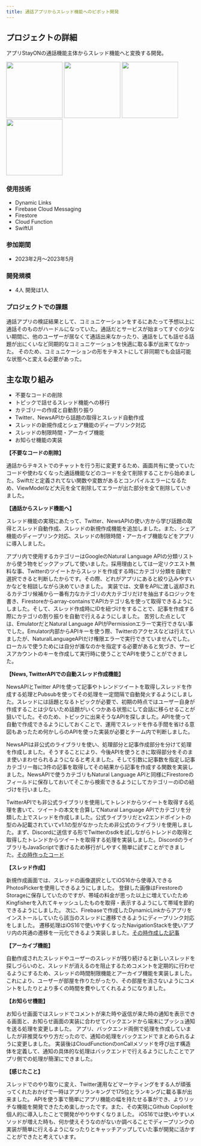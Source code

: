 ```yaml
---
title: 通話アプリからスレッド機能へのピボット開発
---
```


## プロジェクトの詳細

アプリStayONの通話機能主体からスレッド機能へと変換する開発。

<img src="https://i.gyazo.com/4e151a2a2a49de45a1469d1ee145f5a2.png" width="150rem" />
<img src="https://i.gyazo.com/cf905a297f8b696242eb339fe830b741.jpg" width="150rem" />
<img src="https://i.gyazo.com/eb770fb6355ad5a12ff6829f76758171.png" width="150rem" />
<img src="https://i.gyazo.com/a63aa2c743524a4e041c65d9e477fdb0.gif" width="150rem" />

### 使用技術

- Dynamic Links
- Firebase Cloud Messaging
- Firestore
- Cloud Function
- SwiftUI

### 参加期間

- 2023年2月〜2023年5月

### 開発規模

- 4人
  開発は1人

### プロジェクトでの課題

通話アプリの検証結果として、コミュニケーションをするにあたって予想以上に通話そのものがハードルになっていた。通話だとサービスが始まってすぐの少ない期間に、他のユーザーが居なくて通話出来なかったり、通話をしても話せる話題が出にくいなど同期的なコミュニケーションを快適に取る事が出来てなかった。
そのため、コミュニケーションの形をテキストにして非同期でも会話可能な状態へと変える必要があった。

## 主な取り組み

- 不要なコードの削除
- トピックで話せるスレッド機能への移行
- カテゴリーの作成と自動割り振り
- Twitter、NewsAPIから話題の取得とスレッド自動作成
- スレッドの新規作成とシェア機能のディープリンク対応
- スレッドの制限時間・アーカイブ機能
- お知らせ機能の実装

**【不要なコードの削除】**

通話からテキストでのチャットを行う形に変更するため、画面共有に使っていたコードや使わなくなった通話機能などのコードを全て削除することから始めました。Swiftだと定義されてない関数や変数があるとコンパイルエラーになるため、ViewModelなど大元を全て削除してエラーが出た部分を全て削除していきました。

**【通話からスレッド機能へ】**

スレッド機能の実現にあたって、Twitter、NewsAPIの使い方から学び話題の取得とスレッド自動作成、スレッドの新規作成機能を追加しました。また、シェア機能のディープリンク対応、スレッドの制限時間・アーカイブ機能などをアプリに導入しました。

アプリ内で使用するカテゴリーはGoogleのNatural Language APIの分類リストから使う物をピックアップして使いました。採用理由としては一定リクエスト無料な事、Twitterのツイートからスレッドを作成する時にカテゴリ分類を自動で選択できると判断したからです。その際、どれがアプリにあると絞り込みやすいかなどを相談しながら決めていきました。
実装では、文章をAPIに渡し返却されるカテゴリ候補から一番有力なカテゴリの大カテゴリだけを抽出するロジックを書き、Firestoreからarray-containsでAPIカテゴリ名を使って取得できるようにしました。そして、スレッド作成時にIDを紐づけをすることで、記事を作成する際にカテゴリの割り振りを自動で行えるようにしました。
苦労した点としては、EmulatorだとNatural Language APIがPermissionエラーで実行できない事でした。Emulator内部からAPIキーを使う際、Twitterのアクセスなどは行えていましたが、NaturalLanguageAPIだけ権限エラーで実行できていませんでした。ローカルで使うためには自分が誰なのかを指定する必要があると気づき、サービスアカウントのキーを作成して実行時に使うことでAPIを使うことができました。

**【News, TwitterAPIでの自動スレッド作成機能】**

NewsAPIとTwitter APIを使って記事やトレンドツイートを取得しスレッドを作成する処理とPubsubを使ってその処理を一定間隔で自動発火するようにしました。スレッドには話題となるトピックが必要で、初期の時点ではユーザー自身が作成することは少ないため話題がいくつかある状態にして会話に移らせることが狙いでした。そのため、トピックに出来そうなAPIを探しました。APIを使って自動で作成できるようにしておくことで、運用でスレッドを作る手間を省ける意図もあったため何かしらのAPIを使った実装が必要とチーム内で判断しました。

NewsAPIは非公式のライブラリを使い、処理部分と記事作成部分を分けて処理を作成しました。そうすることにより、今後APIを使うときに取得部分をそのまま使いまわせられるようになると考えました。そして引数に記事数を指定し記事カテゴリー毎に3件の記事を取得してその結果から記事を作成する関数を実装しました。NewsAPIで使うカテゴリもNatural Language APIと同様にFirestoreのフィールドに保存しておいてそこから検索できるようにしてカテゴリーのIDの紐づけを行いました。

TwitterAPIでも非公式ライブラリを使用してトレンドからツイートを取得する処理を書いて、ツイートの本文を合算してNatural Language APIでカテゴリを分類した上でスレッドを作成しました。公式ライブラリだとv2エンドポイントの型のみ記載されていてv1.1の型がなかったため非公式のライブラリを使用しました。まず、Discordに送信する形でTwitterのsdkを試しながらトレンドの取得と取得したトレンドからツイートを取得する処理を実装しました。DiscordのライブラリもJavaScriptで書けるため移行がしやすく簡単に試すことができました。[その時作ったコード](https://github.com/hulk510/torendo-hoshi)

**【スレッド作成】**

新規作成画面では、スレッドの画像選択としてiOS16から使導入できるPhotosPickerを使用しできるようにしました。
登録した画像はFirestoreのStorageに保存していたのですが、帯域の料金が思った以上に増えていたためKingfisherを入れてキャッシュしたものを取得・表示するようにして帯域を節約できるようにしました。
次に、Firebaseで作成したDynamicLinkからアプリをインストールしていたら該当のスレッドに遷移できるようにディープリンク対応をしました。
遷移処理はiOS16で使いやすくなったNavigationStackを使いアプリ内の共通の遷移を一元化できるよう実装しました。[その時作成した記事](https://zenn.dev/hulk510/articles/swiftui-navigation-stack)

**【アーカイブ機能】**

自動作成されたスレッドやユーザーのスレッドが残り続けると新しいスレッドを探しづらいのと、スレッドが消えるのを阻止するためコメントを定期的に行わせるようにするため、スレッドの時間制限機能とアーカイブ機能を実装しました。
これにより、ユーザーが部屋を作りたがったり、その部屋を消さないようにコメントをしたりとより多くの時間を費やしてくれるようになりました。

**【お知らせ機能】**

お知らせ画面ではスレッドでコメントが来た時や返信が来た時の通知を表示できる画面と、お知らせ画面の実装に合わせてバックエンドから端末にプッシュ通知を送る処理を変更しました。
アプリ、バックエンド両側で処理を作成していましたが非推奨なやり方だったので、通知の処理をバックエンドでまとめられるように変更しました。
実装後はCloudFunctionのonCallメソッドを呼び出す構造体を定義して、通知の具体的な処理はバックエンドで行えるようにしたことでアプリ側での処理が簡潔にできました。

**【感じたこと】**

スレッドでのやり取りに変え、Twitter運用などマーケティングをする人が頑張ってくれたおかげで一時はアプリランキングで175位とランキングに載る事が出来ました。
APIを使う事で簡単にアプリ機能の幅を持たせる事ができ、よりリッチな機能を開発できたため楽しかったです。また、その実現にGithub Copilotを個人的に導入したことで開発がやりやすくなりました。
iOS16では使いやすいメソッドが増えた時も、何か使えそうなのがないか調べることでディープリンクの実装が簡単に行えるようになったりとキャッチアップしていた事が開発に活かすことができたと考えています。
